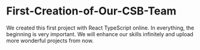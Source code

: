 # First-Creation-of-Our-CSB-Team
We created this first project with React TypeScript online. In everything, the beginning is very important. We will enhance our skills infinitely and upload more wonderful projects from now.
